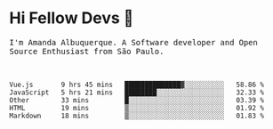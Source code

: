 # Hi Fellow Devs :wave:
   
<p>
  <samp>
    I'm Amanda Albuquerque. A Software developer and Open Source Enthusiast from São Paulo.
  </samp>

  
<!--   [![Twitter Follow](https://img.shields.io/twitter/follow/alalbux?style=social)](https://www.twitter.com/alalbux)
  [![Linkedin Badge](https://img.shields.io/badge/-alalbux-blue?style=flat-square&logo=Linkedin&logoColor=white&link=https://www.linkedin.com/in/alalbux/)](https://www.linkedin.com/in/alalbux/)
  [![Medium Badge](https://img.shields.io/badge/-alalbux-black?style=flat-square&logo=Medium&logoColor=white&link=https://medium.com/@alalbux)](https://medium.com/@alalbux) -->
</p>

  <br/>
  

<!--START_SECTION:waka-->
```text
Vue.js       9 hrs 45 mins   ██████████████▓░░░░░░░░░░   58.86 % 
JavaScript   5 hrs 21 mins   ████████░░░░░░░░░░░░░░░░░   32.33 % 
Other        33 mins         █░░░░░░░░░░░░░░░░░░░░░░░░   03.39 % 
HTML         19 mins         ▒░░░░░░░░░░░░░░░░░░░░░░░░   01.92 % 
Markdown     18 mins         ▒░░░░░░░░░░░░░░░░░░░░░░░░   01.83 % 
```
<!--END_SECTION:waka-->

